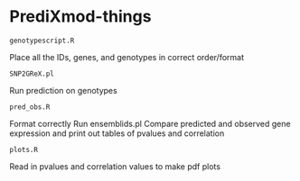 # PrediXmod-things

    genotypescript.R
Place all the IDs, genes, and genotypes in correct order/format

    SNP2GReX.pl
Run prediction on genotypes    

    pred_obs.R
Format correctly 
Run ensemblids.pl 
Compare predicted and observed gene expression and print out tables of pvalues and correlation
    
    plots.R 
Read in pvalues and correlation values to make pdf plots
    
